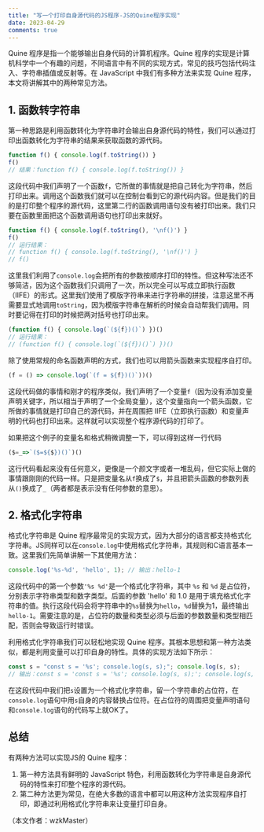 ```yaml
---
title: "写一个打印自身源代码的JS程序-JS的Quine程序实现"
date: 2023-04-29
comments: true
---
```


Quine 程序是指一个能够输出自身代码的计算机程序。Quine 程序的实现是计算机科学中一个有趣的问题，不同语言中有不同的实现方式，常见的技巧包括代码注入、字符串插值或反射等。在 JavaScript 中我们有多种方法来实现 Quine 程序，本文将讲解其中的两种常见方法。

## 1. 函数转字符串

第一种思路是利用函数转化为字符串时会输出自身源代码的特性，我们可以通过打印出函数转化为字符串的结果来获取函数的源代码。

```js
function f() { console.log(f.toString()) }
f()
// 结果：function f() { console.log(f.toString()) }
```

这段代码中我们声明了一个函数`f`，它所做的事情就是把自己转化为字符串，然后打印出来。调用这个函数我们就可以在控制台看到它的源代码内容。但是我们的目的是打印整个程序的源代码，这里第二行的函数调用语句没有被打印出来。我们只要在函数里面把这个函数调用语句也打印出来就好。

```js
function f() { console.log(f.toString(), '\nf()') }
f()
// 运行结果：
// function f() { console.log(f.toString(), '\nf()') } 
// f()
```

这里我们利用了`console.log`会把所有的参数按顺序打印的特性。但这种写法还不够简洁，因为这个函数我们只调用了一次，所以完全可以写成立即执行函数（IIFE）的形式。这里我们使用了模版字符串来进行字符串的拼接，注意这里不再需要显式地调用`toString`，因为模版字符串在解析的时候会自动帮我们调用。同时要记得在打印的时候把两对括号也打印出来。

```js
(function f() { console.log(`(${f})()`) })()
// 运行结果：
// (function f() { console.log(`(${f})()`) })()
```

除了使用常规的命名函数声明的方式，我们也可以用箭头函数来实现程序自打印。

```js
(f = () => console.log(`(f = ${f})()`))()
```

这段代码做的事情和刚才的程序类似，我们声明了一个变量`f`（因为没有添加变量声明关键字，所以相当于声明了一个全局变量），这个变量指向一个箭头函数，它所做的事情就是打印自己的源代码，并在周围把 IIFE（立即执行函数）和变量声明的代码也打印出来。这样就可以实现整个程序源代码的打印了。

如果把这个例子的变量名和格式稍微调整一下，可以得到这样一行代码

```js
($=_=>`($=${$})()`)()
```

这行代码看起来没有任何意义，更像是一个颜文字或者一堆乱码，但它实际上做的事情跟刚刚的代码一样。只是把变量名从`f`换成了`$`，并且把箭头函数的参数列表从`()`换成了`_`（两者都是表示没有任何参数的意思）。

## 2. 格式化字符串

格式化字符串是 Quine 程序最常见的实现方式，因为大部分的语言都支持格式化字符串。JS同样可以在`console.log`中使用格式化字符串，其规则和C语言基本一致。这里我们先简单讲解一下其使用方法：

```js
console.log('%s-%d', 'hello', 1); // 输出：hello-1
```

这段代码中的第一个参数`'%s %d'`是一个格式化字符串，其中 `%s` 和 `%d` 是占位符，分别表示字符串类型和数字类型。后面的参数 'hello' 和 1.0 是用于填充格式化字符串的值。执行这段代码会将字符串中的`%s`替换为`hello`，`%d`替换为1，最终输出`hello-1`。需要注意的是，占位符的数量和类型必须与后面的参数数量和类型相匹配，否则会导致运行时错误。

利用格式化字符串我们可以轻松地实现 Quine 程序。其根本思想和第一种方法类似，都是利用变量可以打印自身的特性。具体的实现方法如下所示：

```js
const s = "const s = '%s'; console.log(s, s);"; console.log(s, s);
// 输出：const s = 'const s = '%s'; console.log(s, s);'; console.log(s, s);
```

在这段代码中我们把`s`设置为一个格式化字符串，留一个字符串的占位符，在`console.log`语句中用`s`自身的内容替换占位符。在占位符的周围把变量声明语句和`console.log`语句的代码写上就OK了。

## 总结

有两种方法可以实现JS的 Quine 程序：
1. 第一种方法具有鲜明的 JavaScript 特色，利用函数转化为字符串是自身源代码的特性来打印整个程序的源代码。
2. 第二种方法更为常见，在绝大多数的语言中都可以用这种方法实现程序自打印，即通过利用格式化字符串来让变量打印自身。

（本文作者：wzkMaster）

